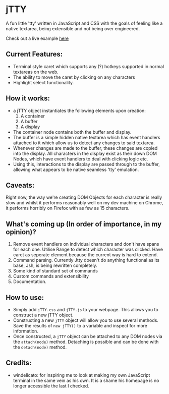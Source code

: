 # jTTY
A fun little 'tty' written in JavaScript and CSS with the goals of feeling like a native textarea, being extensible and not being over engineered.

Check out a live example [here](https://rawgit.com/vereis/jTTY/master/index.html)

## Current Features:
  - Terminal style caret which supports any (?) hotkeys supported in normal textareas on the web.
  - The ability to move the caret by clicking on any characters
  - Highlight select functionality.

## How it works:
  - a jTTY object instantiates the following elements upon creation:
    1) A container
    2) A buffer
    3) A display
  - The container node contains both the buffer and display.
  - The buffer is a simple hidden native textarea which has event handlers attached to it which allow us to detect any changes to said textarea.
  - Whenever changes are made to the buffer, these changes are copied into the display. All characters in the display exist as their down DOM Nodes, which have event handlers to deal with clicking logic etc.
  - Using this, interactions to the display are passed through to the buffer, allowing what appears to be native seamless 'tty' emulation.
  
## Caveats:
Right now, the way we're creating DOM Objects for each character is really slow and whilst it performs reasonably well on my dev machine on Chrome, it performs horribly on Firefox with as few as 15 characters. 

## What's coming up (In order of importance, in my opinion)?
  1) Remove event handlers on individual characters and don't have spans for each one. Utilise Range to detect which character was clicked. Have caret as seperate element because the current way is hard to extend.
  2) Command parsing. Currently Jtty doesn't do anything functional as its base, Jsh, is being rewritten completely.
  3) Some kind of standard set of commands
  4) Custom commands and extensibility
  5) Documentation.
  
## How to use:
  - Simply add `jTTY.css` and `jTTY.js` to your webpage. This allows you to construct a new jTTY object.
  - Constructing a new `jTTY` object will allow you to use several methods. Save the results of `new jTTY()` to a variable and inspect for more information.
  - Once constructed, a `jTTY` object can be attached to any DOM nodes via the `attach(node)` method. Detaching is possible and can be done with the `detach(node)` method.

## Credits:
  -  windelicato: for inspiring me to look at making my own JavaScript terminal in the same vein as his own. It is a shame his homepage is no longer accessible the last I checked.

